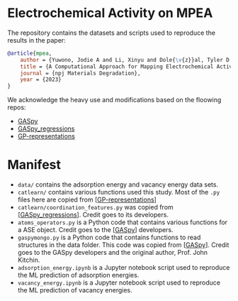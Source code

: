 # Electrochemical Activity on MPEA

The repository contains the datasets and scripts used to reproduce the results in the paper:

```bibtex
@article{mpea,
    author = {Yuwono, Jodie A and Li, Xinyu and Dole{\v{z}}al, Tyler D and Samin, Adib J and Shi, Javen Qinfeng and Li, Zhipeng and Birbilis, Nick},
    title = {A Computational Approach for Mapping Electrochemical Activity of Multi-Principal Element Alloys},
    journal = {npj Materials Degradation},
    year = {2023}
}
```

We acknowledge the heavy use and modifications based on the floowing repos:
- [GASpy](https://github.com/ulissigroup/GASpy)
- [GASpy_regressions](https://github.com/ulissigroup/GASpy_regressions)
- [GP-representations](https://github.com/UON-comp-chem/GP-representations)

# Manifest
*  `data/` contains the adsorption energy and vacancy energy data sets.
*  `catlearn/` contains various functions used this study. Most of the `.py` files here are copied from [[GP-representations](https://github.com/UON-comp-chem/GP-representations)]
* `catlearn/coordination_features.py` was copied from [[GASpy_regressions](https://github.com/ulissigroup/GASpy_regressions)]. Credit goes to its developers.
* `atoms_operators.py` is a Python code that contains various functions for a ASE object. Credit goes to the [[GASpy](https://github.com/ulissigroup/GASpy)] developers.
* `gaspymongo.py` is a Python code that contains functions to read structures in the data folder. This code was copied from [[GASpy](https://github.com/ulissigroup/GASpy)]. Credit goes to the GASpy developers and the original author, Prof. John Kitchin.
* `adsorption_energy.ipynb`  is a Jupyter notebook script used to reproduce the ML prediction of adsorption energies.
* `vacancy_energy.ipynb`  is a Jupyter notebook script used to reproduce the ML prediction of vacancy energies.
